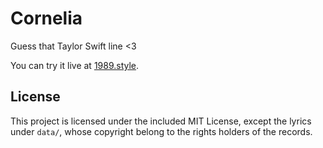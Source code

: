 # Cornelia

Guess that Taylor Swift line <3

You can try it live at [1989.style](https://1989.style).

## License

This project is licensed under the included MIT License, except the lyrics under `data/`, whose copyright belong to the rights holders of the records.
